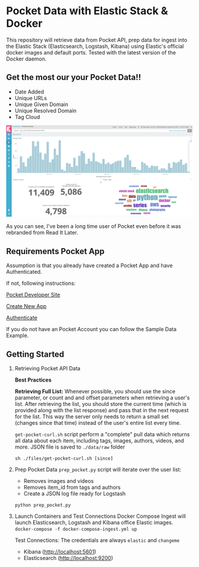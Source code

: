 # Pocket Data with Elastic Stack & Docker

This repository will retrieve data from Pocket API, prep data for ingest into the Elastic Stack (Elasticsearch, Logstash, Kibana) using Elastic's official docker images and default ports. 
Tested with the latest version of the Docker daemon.

## Get the most our your Pocket Data!!
- Date Added
- Unique URLs
- Unique Given Domain
- Unique Resolved Domain
- Tag Cloud

![](screenshot.png)

As you can see, I've been a long time user of Pocket even before it was rebranded from Read It Later.

## Requirements Pocket App
Assumption is that you already have created a Pocket App and have Authenticated. 

If not, following instructions:

[Pocket Developer Site](https://getpocket.com/developer/)

[Create New App](https://getpocket.com/developer/apps/new)

[Authenticate](https://getpocket.com/developer/docs/authentication)

If you do not have an Pocket Account you can follow the Sample Data Example.

## Getting Started
1. Retrieving Pocket API Data

    **Best Practices** 

    **Retrieving Full List:** Whenever possible, you should use the since parameter, or count and and offset parameters when retrieving a user's list. After retrieving the list, you should store the current time (which is provided along with the list response) and pass that in the next request for the list. This way the server only needs to return a small set (changes since that time) instead of the user's entire list every time.

    `get-pocket-curl.sh` script perform a "complete" pull data which returns all data about each item, including tags, images, authors, videos, and more. JSON file is saved to `./data/raw` folder

    ``` 
    sh ./files/get-pocket-curl.sh [since]
    ```

2. Prep Pocket Data 
	`prep_pocket.py` script will iterate over the user list: 
	- Removes images and videos
	- Removes item_id from tags and authors
	- Create a JSON log file ready for Logstash

    ``` 
    python prep_pocket.py
    ```

3. Launch Containers and Test Connections
	Docker Compose Ingest will launch Elasticsearch, Logstash and Kibana office Elastic images.
	`docker-compose -f docker-compose-ingest.yml up`

	Test Connections:
	The credentials are always `elastic` and `changeme` 
	- Kibana ([http://localhost:5601](http://localhost:5601)) 
	- Elasticsearch ([http://localhost:9200](http://localhost:9200))